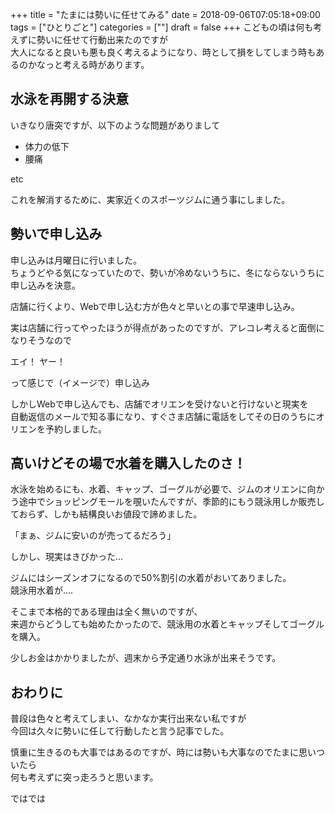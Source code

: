 +++
title = "たまには勢いに任せてみる"
date = 2018-09-06T07:05:18+09:00
tags = ["ひとりごと"]
categories = [""]
draft = false
+++
こどもの頃は何も考えずに勢いに任せて行動出来たのですが  
大人になると良いも悪も良く考えるようになり、時として損をしてしまう時もあるのかなっと考える時があります。

## 水泳を再開する決意
いきなり唐突ですが、以下のような問題がありまして

- 体力の低下
- 腰痛

etc

これを解消するために、実家近くのスポーツジムに通う事にしました。

## 勢いで申し込み
申し込みは月曜日に行いました。  
ちょうどやる気になっていたので、勢いが冷めないうちに、冬にならないうちに申し込みを決意。

店舗に行くより、Webで申し込む方が色々と早いとの事で早速申し込み。

実は店舗に行ってやったほうが得点があったのですが、アレコレ考えると面倒になりそうなので  

エイ！ ヤー！

って感じで（イメージで）申し込み

しかしWebで申し込んでも、店舗でオリエンを受けないと行けないと現実を  
自動返信のメールで知る事になり、すぐさま店舗に電話をしてその日のうちにオリエンを予約しました。

## 高いけどその場で水着を購入したのさ！
水泳を始めるにも、水着、キャップ、ゴーグルが必要で、ジムのオリエンに向かう途中でショッピングモールを覗いたんですが、季節的にもう競泳用しか販売しておらず、しかも結構良いお値段で諦めました。

「まぁ、ジムに安いのが売ってるだろう」

しかし、現実はきびかった...

ジムにはシーズンオフになるので50%割引の水着がおいてありました。  
競泳用水着が....

そこまで本格的である理由は全く無いのですが、  
来週からどうしても始めたかったので、競泳用の水着とキャップそしてゴーグルを購入。

少しお金はかかりましたが、週末から予定通り水泳が出来そうです。

## おわりに

普段は色々と考えてしまい、なかなか実行出来ない私ですが  
今回は久々に勢いに任して行動したと言う記事でした。

慎重に生きるのも大事ではあるのですが、時には勢いも大事なのでたまに思いついたら  
何も考えずに突っ走ろうと思います。

ではでは
